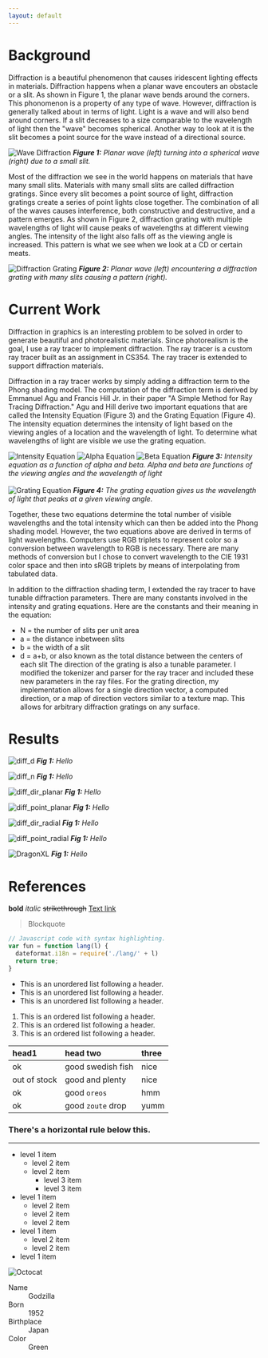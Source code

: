 ```yaml
---
layout: default
---
```


# Background
Diffraction is a beautiful phenomenon that causes iridescent lighting effects in materials.
Diffraction happens when a planar wave encouters an obstacle or a slit. As shown in Figure 1,
the planar wave bends around the corners. This phonomenon is a property of any type of wave.
However, diffraction is generally talked about in terms of light. Light is a wave and will 
also bend around corners. If a slit decreases to a size comparable to the wavelength of light
then the "wave" becomes spherical. Another way to look at it is the slit becomes a point source
for the wave instead of a directional source.

![Wave Diffraction]({{site.url}}{{site.baseurl}}/assets/images/wave_diffraction.png)
***Figure 1:** Planar wave (left) turning into a spherical wave (right) due to a small slit.*

Most of the diffraction we see in the world happens on materials that have many small
slits. Materials with many small slits are called diffraction gratings. Since every slit
becomes a point source of light, diffraction gratings create a series of point lights
close together. The combination of all of the waves causes interference, both constructive
and destructive, and a pattern emerges. As shown in Figure 2, diffraction grating with multiple
wavelengths of light will cause peaks of wavelengths at different viewing angles. The intensity
of the light also falls off as the viewing angle is increased. This pattern is what we see when we
look at a CD or certain meats.

![Diffraction Grating]({{site.url}}{{site.baseurl}}/assets/images/diffraction_grating.png)
***Figure 2:** Planar wave (left) encountering a diffraction grating with many slits causing a pattern (right).*

# Current Work

Diffraction in graphics is an interesting problem to be solved in order to generate beautiful and 
photorealistic materials. Since photorealism is the goal, I use a ray tracer to implement diffraction.
The ray tracer is a custom ray tracer built as an assignment in CS354. The ray tracer is extended
to support diffraction materials.

Diffraction in a ray tracer works by simply adding a diffraction term to the Phong shading model.
The computation of the diffraction term is derived by Emmanuel Agu and Francis Hill Jr. in their 
paper "A Simple Method for Ray Tracing Diffraction." Agu and Hill derive two important equations that are 
called the Intensity Equation (Figure 3) and the Grating Equation (Figure 4). The intensity equation
determines the intensity of light based on the viewing angles of a location and the wavelength of light.
To determine what wavelengths of light are visible we use the grating equation. 

![Intensity Equation]({{site.url}}{{site.baseurl}}/assets/images/eq1.png)
![Alpha Equation]({{site.url}}{{site.baseurl}}/assets/images/eq2.png)
![Beta Equation]({{site.url}}{{site.baseurl}}/assets/images/eq3.png)
***Figure 3:** Intensity equation as a function of alpha and beta. Alpha and beta are functions of the viewing angles and the wavelength of light*
<br>
<br>
![Grating Equation]({{site.url}}{{site.baseurl}}/assets/images/eq4.png)
***Figure 4:** The grating equation gives us the wavelength of light that peaks at a given viewing angle.*

Together, these two equations determine the total number of visible wavelengths and the total intensity 
which can then be added into the Phong shading model. However, the two equations above are derived in terms
of light wavelengths. Computers use RGB triplets to represent color so a conversion between wavelength to
RGB is necessary. There are many methods of conversion but I chose to convert wavelength to the CIE 1931 
color space and then into sRGB triplets by means of interpolating from tabulated data.

In addition to the diffraction shading term, I extended the ray tracer to have tunable diffraction
parameters. There are many constants involved in the intensity and grating equations. Here are the 
constants and their meaning in the equation:
*   N = the number of slits per unit area
*   a = the distance inbetween slits 
*   b = the width of a slit
*   d = a+b, or also known as the total distance between the centers of each slit
The direction of the grating is also a tunable parameter. I modified the tokenizer and parser for the
ray tracer and included these new parameters in the ray files. 
For the grating direction, my implementation allows for a single direction vector, a computed direction, 
or a map of direction vectors similar to a texture map. This allows for arbitrary diffraction gratings on 
any surface. 



# Results

![diff_d]({{site.url}}{{site.baseurl}}/assets/images/diff_d.gif)
***Fig 1:** Hello*

![diff_n]({{site.url}}{{site.baseurl}}/assets/images/diff_n.gif)
***Fig 1:** Hello*

![diff_dir_planar]({{site.url}}{{site.baseurl}}/assets/images/diff_dir_planar.gif)
***Fig 1:** Hello*

![diff_point_planar]({{site.url}}{{site.baseurl}}/assets/images/diff_point_planar.gif)
***Fig 1:** Hello*

![diff_dir_radial]({{site.url}}{{site.baseurl}}/assets/images/diff_dir_radial.gif)
***Fig 1:** Hello*

![diff_point_radial]({{site.url}}{{site.baseurl}}/assets/images/diff_point_radial.gif)
***Fig 1:** Hello*

![DragonXL]({{site.url}}{{site.baseurl}}/assets/images/DragonXL.gif)
***Fig 1:** Hello*

# References

**bold**
_italic_
~~strikethrough~~
[Text link](link.html)
> Blockquote
```js
// Javascript code with syntax highlighting.
var fun = function lang(l) {
  dateformat.i18n = require('./lang/' + l)
  return true;
}
```
*   This is an unordered list following a header.
*   This is an unordered list following a header.
*   This is an unordered list following a header.
1.  This is an ordered list following a header.
2.  This is an ordered list following a header.
3.  This is an ordered list following a header.

| head1        | head two          | three |
|:-------------|:------------------|:------|
| ok           | good swedish fish | nice  |
| out of stock | good and plenty   | nice  |
| ok           | good `oreos`      | hmm   |
| ok           | good `zoute` drop | yumm  |

### There's a horizontal rule below this.

* * *
- level 1 item
  - level 2 item
  - level 2 item
    - level 3 item
    - level 3 item
- level 1 item
  - level 2 item
  - level 2 item
  - level 2 item
- level 1 item
  - level 2 item
  - level 2 item
- level 1 item

![Octocat](https://assets-cdn.github.com/images/icons/emoji/octocat.png)

<dl>
<dt>Name</dt>
<dd>Godzilla</dd>
<dt>Born</dt>
<dd>1952</dd>
<dt>Birthplace</dt>
<dd>Japan</dd>
<dt>Color</dt>
<dd>Green</dd>
</dl>


